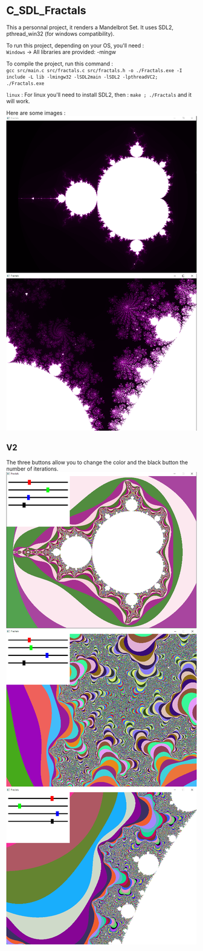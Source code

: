 # C_SDL_Fractals

This a personnal project, it renders a Mandelbrot Set. It uses SDL2, pthread_win32 (for windows compatibility).

To run this project, depending on your OS, you'll need :  
`Windows` -> All libraries are provided:
  -mingw  

To compile the project, run this command :  
`gcc src/main.c src/fractals.c src/fractals.h -o ./Fractals.exe -I include -L lib -lmingw32 -lSDL2main -lSDL2 -lpthreadVC2; ./Fractals.exe`

`linux` :
For linux you'll need to install SDL2, then : `make ; ./Fractals` and it will work.

Here are some images :  
![Preview 1](res/img1.png)  
![Preview 2](res/img2.png)  
## V2
The three buttons allow you to change the color and the black button the number of iterations.
![Preview 1](res/img3.png)  
![Preview 2](res/img4.png) 
![Preview 1](res/img5.png)  